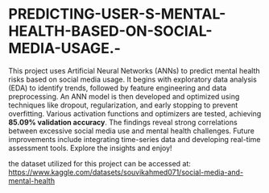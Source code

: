 # PREDICTING-USER-S-MENTAL-HEALTH-BASED-ON-SOCIAL-MEDIA-USAGE.-

This project uses Artificial Neural Networks (ANNs) to predict mental health risks based on social media usage. It begins with exploratory data analysis (EDA) to identify trends, followed by feature engineering and data preprocessing. An ANN model is then developed and optimized using techniques like dropout, regularization, and early stopping to prevent overfitting. Various activation functions and optimizers are tested, achieving **85.09% validation accuracy**. The findings reveal strong correlations between excessive social media use and mental health challenges. Future improvements include integrating time-series data and developing real-time assessment tools. Explore the insights and enjoy!

the dataset utilized for this project can be accessed at: https://www.kaggle.com/datasets/souvikahmed071/social-media-and-mental-health